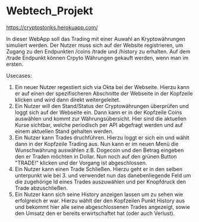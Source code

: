 # Webtech_Projekt
https://cryptostonks.herokuapp.com/

In dieser WebApp soll das Trading mit einer Auwahl an Kryptowährungen simuliert werden.
Der Nutzer muss sich auf der Website registrieren, um Zugang zu den Endpunkten /coins /trade und /history zu erhalten.
Auf dem /trade Endpunkt können Crpyto Währungen gekauft werden, wenn man im ersten.

Usecases:
1. Ein neuer Nutzer regestiert sich via Okta bei der Webseite. Hierzu kann er auf einen der spezifischeren Abschnitte der Webseite in der Kopfzeile klicken und wird dann direkt weitergeleitet.
2. Ein Nutzer will den Stand/Status der Cryptowährungen überprüfen und loggt sich auf der Webseite ein. Dann kann er in der Kopfzeile Coins auswählen und kommt zur Währungsübersicht. Hier sind die aktuellen Kurse sichtbar, welche periodisch per API abgefragt werden und auf einem aktuellen Stand gehalten werden.
3. Ein Nutzer kann Trades druchführen. Hierzu loggt er sich ein und wählt dann in der Kopfzeile Trading aus. Nun kann er im neuen Menü die Wunschwährung auswählen z.B. Dogecoin und den Betrag eingeben den er Traden möchten in Dollar. Nun noch auf den grünen Button "TRADE!" klicken und der Vorgang ist abgeschlossen.
4. Ein Nutzer kann einen Trade Schließen. Hierzu geht er in den selben unterpunkt wie bei 3. und verwendet nun das danebenliegende Feld um die zugehörige Id eines Trades auszuwählen und per Knopfdruck den Trade abzuschließen.
5. Ein Nutzer kann sich seine History anzeigen lassen um zu sehen wie erfolgreich er war. Hierzu wählt der den Kopfzeilen Punkt History aus und bekommt hier alle seine abgeschlossenen Trades angezeigt, sowie den Umsatz den er bereits erwirtschaftet hat (oder auch Verlust).